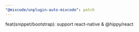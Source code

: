 ```yaml
---
"@mixcode/unplugin-auto-mixcode": patch
---
```


feat(snippet/bootstrap): support react-native & @hippy/react
